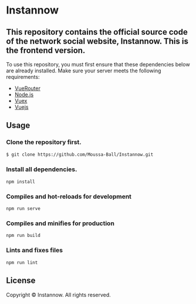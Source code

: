 # Instannow

## This repository contains the official source code of the network social website, Instannow. This is the frontend version.

To use this repository, you must first ensure that
these dependencies below are already installed.
Make sure your server meets the following requirements:

- [VueRouter](https://router.vuejs.org)
- [Node.js](https://nodejs.org/)
- [Vuex](https://vuex.vuejs.org)
- [Vuejs](https://vuejs.org)

## Usage

### Clone the repository first.

```bash
$ git clone https://github.com/Moussa-Ball/Instannow.git
```

### Install all dependencies.

```
npm install
```

### Compiles and hot-reloads for development

```
npm run serve
```

### Compiles and minifies for production

```
npm run build
```

### Lints and fixes files

```
npm run lint
```

## License

Copyright © Instannow. All rights reserved.
